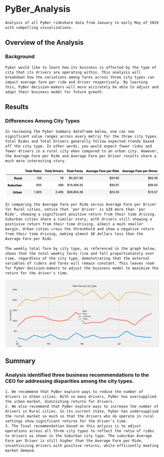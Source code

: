 # PyBer_Analysis

    Analysis of all PyBer rideshare data from January to early May of 2019 with compelling visualizations.

## Overview of the Analysis

### Background

    Pyber would like to learn how its business is affected by the type of city that its drivers are operating within. This analysis will breakdown how the variations among fares across three city types can impact average fare per ride and driver respectively. By learning this, PyBer decision-makers will more accirately be able to adjust and adapt their business model for future growth.

## Results

### Differences Among City Types

    In reviewing the Pyber Summary dataframe below, one can see significant value ranges across every metric for the three city types. Total Rides and Total Drivers generally follow expected trends based off the city type. In other words, you would expect fewer rides and fewer drivers in a rural city when compared to an urban city. However, the Average Fare per Ride and Average Fare per Driver results share a much more interesting story.

![Pyber_Summary_df.png](https://github.com/stovepipe/PyBer_Analysis/blob/main/Analysis/Pyber_Summary_df.png)

    In comparing the Average Fare per Ride versus Average Fare per Driver for Rural cities, notice that 'per Driver' is $20 more than 'per Ride', showing a significant positive return from their time driving. Suburban cities share a similar story, with drivers still showing a postivive return from their time driving, albeit a much smaller margin. Urban cities cross the threshhold and show a negative return from their time driving, making almost $8 dollars less than the Average Fare per Ride. 

    The weekly total fare by city type, as referenced in the graph below, shows that the total weekly fares rise and fall proportionately over time, regardless of the city type, demonstrating that the external variables of riders and fares will remain constant. This leaves room for Pyber decision-makers to adjust the business model to maximize the return for the driver's time.

![PyBer_fare_summary.png](https://github.com/stovepipe/PyBer_Analysis/blob/main/Analysis/PyBer_fare_summary.png)

## Summary

### Analysis identified three business recommendations to the CEO for addressing disparities among the city types.

    1. We recommend that PyBer explore ways to reduce the number of drivers in Urban cities. With so many drivers, PyBer has oversupplied the urban market, diminishing returns for drivers.
    2. We also recommend that PyBer explore ways to increase the number of drivers in Rural cities. In its current state, Pyber has undersupplied the rural market so much so that the drivers who do operate in rural settings show significant returns for the driver's time.
    3. The final recommendation based on this anlysis is to adjust operations across all three city types to reflect the ratio of rides to drivers as shown in the Suburban city type. The suburban Average Fare per Driver is still higher than the Average Fare per Ride, incentivizing drivers with positive returns, while efficiently meeting market demand.